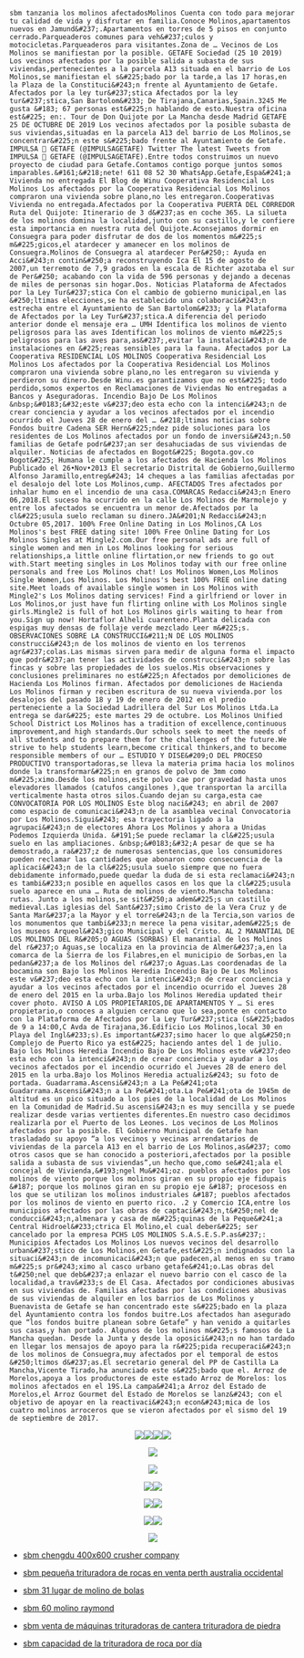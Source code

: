 
```
sbm tanzania los molinos afectadosMolinos Cuenta con todo para mejorar tu calidad de vida y disfrutar en familia.Conoce Molinos,apartamentos nuevos en Jamund&#237;.Apartamentos en torres de 5 pisos en conjunto cerrado.Parqueaderos comunes para veh&#237;culos y motocicletas.Parqueaderos para visitantes.Zona de … Vecinos de Los Molinos se manifiestan por la posible. GETAFE Sociedad (25 10 2019) Los vecinos afectados por la posible salida a subasta de sus viviendas,pertenecientes a la parcela A13 situada en el barrio de Los Molinos,se manifiestan el s&#225;bado por la tarde,a las 17 horas,en la Plaza de la Constituci&#243;n frente al Ayuntamiento de Getafe. Afectados por la ley tur&#237;stica Afectados por la ley tur&#237;stica,San Bartolom&#233; De Tirajana,Canarias,Spain.3245 Me gusta &#183; 67 personas est&#225;n hablando de esto.Nuestra oficina est&#225; en:. Tour de Don Quijote por La Mancha desde Madrid GETAFE 25 DE OCTUBRE DE 2019 Los vecinos afectados por la posible subasta de sus viviendas,situadas en la parcela A13 del barrio de Los Molinos,se concentrar&#225;n este s&#225;bado frente al Ayuntamiento de Getafe. IMPULSA 💚 GETAFE (@IMPULSAGETAFE) Twitter The latest Tweets from IMPULSA 💚 GETAFE (@IMPULSAGETAFE).Entre todos construimos un nuevo proyecto de ciudad para Getafe.Contamos contigo porque juntos somos imparables.&#161;&#218;nete! 611 08 52 30 ️WhatsApp.Getafe,Espa&#241;a Vivienda no entregada El Blog de Winu Cooperativa Residencial Los Molinos Los afectados por la Cooperativa Residencial Los Molinos compraron una vivienda sobre plano,no les entregaron.Cooperativas Vivienda no entregada.Afectados por la Cooperativa PUERTA DEL CORREDOR Ruta del Quijote: Itinerario de 3 d&#237;as en coche 365. La silueta de los molinos domina la localidad,junto con su castillo,y le confiere esta importancia en nuestra ruta del Quijote.Aconsejamos dormir en Consuegra para poder disfrutar de dos de los momentos m&#225;s m&#225;gicos,el atardecer y amanecer en los molinos de Consuegra.Molinos de Consuegra al atardecer Per&#250;: Ayuda en Acci&#243;n contin&#250;a reconstruyendo Ica El 15 de agosto de 2007,un terremoto de 7,9 grados en la escala de Richter azotaba el sur de Per&#250; acabando con la vida de 596 personas y dejando a decenas de miles de personas sin hogar.Dos. Noticias Plataforma de Afectados por la Ley Tur&#237;stica Con el cambio de gobierno municipal,en las &#250;ltimas elecciones,se ha establecido una colaboraci&#243;n estrecha entre el Ayuntamiento de San Bartolom&#233; y la Plataforma de Afectados por la Ley Tur&#237;stica.A diferencia del periodo anterior donde el mensaje era … UMH Identifica los molinos de viento peligrosos para las aves Identifican los molinos de viento m&#225;s peligrosos para las aves para,as&#237;,evitar la instalaci&#243;n de instalaciones en &#225;reas sensibles para la fauna. Afectados por La Cooperativa RESIDENCIAL LOS MOLINOS Cooperativa Residencial Los Molinos Los afectados por la Cooperativa Residencial Los Molinos compraron una vivienda sobre plano,no les entregaron su vivienda y perdieron su dinero.Desde Winu.es garantizamos que no est&#225; todo perdido,somos expertos en Reclamaciones de Viviendas No entregadas a Bancos y Aseguradoras. Incendio Bajo De Los Molinos &nbsp;&#0183;&#32;este v&#237;deo esta echo con la intenci&#243;n de crear conciencia y ayudar a los vecinos afectados por el incendio ocurrido el Jueves 28 de enero del … &#218;ltimas noticias sobre Fondos buitre Cadena SER Hern&#225;ndez pide soluciones para los residentes de Los Molinos afectados por un fondo de inversi&#243;n.50 familias de Getafe podr&#237;an ser desahuciadas de sus viviendas de alquiler. Noticias de afectados en Bogot&#225; Bogota.gov.co Bogot&#225; Humana le cumple a los afectados de Hacienda los Molinos Publicado el 26•Nov•2013 El secretario Distrital de Gobierno,Guillermo Alfonso Jaramillo,entreg&#243; 14 cheques a las familias afectadas por el desalojo del lote Los Molinos,cump. AFECTADOS Tres afectados por inhalar humo en el incendio de una casa.COMARCAS Redacci&#243;n Enero 06,2018.El suceso ha ocurrido en la calle Los Molinos de Marmolejo y entre los afectados se encuentra un menor de.Afectados por la cl&#225;usula suelo reclaman su dinero.JA&#201;N Redacci&#243;n Octubre 05,2017. 100% Free Online Dating in Los Molinos,CA Los Molinos's best FREE dating site! 100% Free Online Dating for Los Molinos Singles at Mingle2.com.Our free personal ads are full of single women and men in Los Molinos looking for serious relationships,a little online flirtation,or new friends to go out with.Start meeting singles in Los Molinos today with our free online personals and free Los Molinos chat! Los Molinos Women,Los Molinos Single Women,Los Molinos. Los Molinos's best 100% FREE online dating site.Meet loads of available single women in Los Molinos with Mingle2's Los Molinos dating services! Find a girlfriend or lover in Los Molinos,or just have fun flirting online with Los Molinos single girls.Mingle2 is full of hot Los Molinos girls waiting to hear from you.Sign up now! Hortaflor Alheli cuarenteno.Planta delicada con espigas muy densas de follaje verde mezclado Leer m&#225;s. OBSERVACIONES SOBRE LA CONSTRUCCI&#211;N DE LOS MOLINOS construcci&#243;n de los molinos de viento en los terrenos agr&#237;colas.Las mismas sirven para medir de alguna forma el impacto que podr&#237;an tener las actividades de construcci&#243;n sobre las fincas y sobre las propiedades de los suelos.Mis observaciones y conclusiones preliminares no est&#225;n Afectados por demoliciones de Hacienda Los Molinos firman. Afectados por demoliciones de Hacienda Los Molinos firman y reciben escritura de su nueva vivienda.por los desalojos del pasado 18 y 19 de enero de 2012 en el predio perteneciente a la Sociedad Ladrillera del Sur Los Molinos Ltda.La entrega se dar&#225; este martes 29 de octubre. Los Molinos Unified School District Los Molinos has a tradition of excellence,continuous improvement,and high standards.Our schools seek to meet the needs of all students and to prepare them for the challenges of the future.We strive to help students learn,become critical thinkers,and to become responsible members of our … ESTUDIO Y DISE&#209;O DEL PROCESO PRODUCTIVO transportadoras,se lleva la materia prima hacia los molinos donde la transformar&#225;n en granos de polvo de 3mm como m&#225;ximo.Desde los molinos,este polvo cae por gravedad hasta unos elevadores llamados (catufos cangilones ),que transportan la arcilla verticalmente hasta otros silos.Cuando dejan su carga,esta cae CONVOCATORIA POR LOS MOLINOS Este blog naci&#243; en abril de 2007 como espacio de comunicaci&#243;n de la asamblea vecinal Convocatoria por Los Molinos.Sigui&#243; esa trayectoria ligado a la agrupaci&#243;n de electores Ahora Los Molinos y ahora a Unidas Podemos Izquierda Unida. &#191;Se puede reclamar la cl&#225;usula suelo en las ampliaciones. &nbsp;&#0183;&#32;A pesar de que se ha demostrado,a ra&#237;z de numerosas sentencias,que los consumidores pueden reclamar las cantidades que abonaron como consecuencia de la aplicaci&#243;n de la cl&#225;usula suelo siempre que no fuera debidamente informado,puede quedar la duda de si esta reclamaci&#243;n es tambi&#233;n posible en aquellos casos en los que la cl&#225;usula suelo aparece en una … Ruta de molinos de viento.Mancha toledana: rutas. Junto a los molinos,se sit&#250;a adem&#225;s un castillo medieval.Las iglesias del Sant&#237;simo Cristo de la Vera Cruz y de Santa Mar&#237;a la Mayor y el torre&#243;n de la Tercia,son varios de los monumentos que tambi&#233;n merece la pena visitar,adem&#225;s de los museos Arqueol&#243;gico Municipal y del Cristo. AL 2 MANANTIAL DE LOS MOLINOS DEL R&#205;O AGUAS (SORBAS) El manantial de los Molinos del r&#237;o Aguas,se localiza en la provincia de Almer&#237;a,en la comarca de la Sierra de los Filabres,en el municipio de Sorbas,en la pedan&#237;a de los Molinos del r&#237;o Aguas.Las coordenadas de la bocamina son Bajo los Molinos Heredia Incendio Bajo De Los Molinos este v&#237;deo esta echo con la intenci&#243;n de crear conciencia y ayudar a los vecinos afectados por el incendio ocurrido el Jueves 28 de enero del 2015 en la urba.Bajo los Molinos Heredia updated their cover photo. AVISO A LOS PROPIETARIOS,DE APARTAMENTOS Y … Si eres propietario,o conoces a alguien cercano que lo sea,ponte en contacto con la Plataforma de Afectados por la Ley Tur&#237;stica (s&#225;bados de 9 a 14:00,C Avda de Tirajana,36.Edificio Los Molinos,local 30 en Playa del Ingl&#233;s).Es important&#237;simo hacer lo que alg&#250;n Complejo de Puerto Rico ya est&#225; haciendo antes del 1 de julio. Bajo los Molinos Heredia Incendio Bajo De Los Molinos este v&#237;deo esta echo con la intenci&#243;n de crear conciencia y ayudar a los vecinos afectados por el incendio ocurrido el Jueves 28 de enero del 2015 en la urba.Bajo los Molinos Heredia actualiz&#243; su foto de portada. Guadarrama.Ascensi&#243;n a La Pe&#241;ota Guadarrama.Ascensi&#243;n a La Pe&#241;ota.La Pe&#241;ota de 1945m de altitud es un pico situado a los pies de la localidad de Los Molinos en la Comunidad de Madrid.Su ascensi&#243;n es muy sencilla y se puede realizar desde varias vertientes diferentes.En nuestro caso decidimos realizarla por el Puerto de los Leones. Los vecinos de Los Molinos afectados por la posible. El Gobierno Municipal de Getafe han trasladado su apoyo “a los vecinos y vecinas arrendatarios de viviendas de la parcela A13 en el barrio de Los Molinos,as&#237; como otros casos que se han conocido a posteriori,afectados por la posible salida a subasta de sus viviendas”,un hecho que,como se&#241;ala el concejal de Vivienda,&#193;ngel Mu&#241;oz. pueblos afectados por los molinos de viento porque los molinos giran en su propio eje fidupais &#187; porque los molinos giran en su propio eje &#187; procesoss en los que se utilizan los molinos industriales &#187; pueblos afectados por los molinos de viento en puerto rico. .2 y Comercio ICA,entre los municipios afectados por las obras de captaci&#243;n,t&#250;nel de conducci&#243;n,almenara y casa de m&#225;quinas de la Peque&#241;a Central Hidroel&#233;ctrica El Molino,el cual deber&#225; ser cancelado por la empresa PCHS LOS MOLINOS S.A.S.E.S.P.as&#237;: Municipios Afectados Los Molinos Los nuevos vecinos del desarrollo urban&#237;stico de Los Molinos,en Getafe,est&#225;n indignados con la situaci&#243;n de incomunicaci&#243;n que padecen,al menos en su tramo m&#225;s pr&#243;ximo al casco urbano getafe&#241;o.Las obras del t&#250;nel que deb&#237;a enlazar el nuevo barrio con el casco de la localidad,a trav&#233;s de El Casa. Afectados por condiciones abusivas en sus viviendas de. Familias afectadas por las condiciones abusivas de sus viviendas de alquiler en los barrios de Los Molinos y Buenavista de Getafe se han concentrado este s&#225;bado en la plaza del Ayuntamiento contra los fondos buitre.Los afectados han asegurado que “los fondos buitre planean sobre Getafe” y han venido a quitarles sus casas,y han portado. Algunos de los molinos m&#225;s famosos de La Mancha quedan. Desde la Junta y desde la oposici&#243;n no han tardado en llegar los mensajos de apoyo para la r&#225;pida recuperaci&#243;n de los molinos de Consuegra,muy afectados por el temporal de estos &#250;ltimos d&#237;as.El secretario general del PP de Castilla La Mancha,Vicente Tirado,ha anunciado este s&#225;bado que el. Arroz de Morelos,apoya a los productores de este estado Arroz de Morelos: los molinos afectados en el 19S.La campa&#241;a Arroz del Estado de Morelos,el Arroz Gourmet del Estado de Morelos se lanz&#243; con el objetivo de apoyar en la reactivaci&#243;n econ&#243;mica de los cuatro molinos arroceros que se vieron afectados por el sismo del 19 de septiembre de 2017. 
```

<div align="center">

<a href="https://es-mill.shibang-china.com/github&k=sbm+tanzania+los+molinos+afectados"><img src="https://static.shibang-china.com/es/mill/index.jpg"></a><a href="https://es-mill.shibang-china.com/materials.htmlgithub&k=sbm+tanzania+los+molinos+afectados"><img src="https://static.shibang-china.com/es/mill/materials.jpg"></a><a href="https://es-mill.shibang-china.com/about.htmlgithub&k=sbm+tanzania+los+molinos+afectados"><img src="https://static.shibang-china.com/es/mill/about.jpg"></a><a href="https://es-mill.shibang-china.com/contact.htmlgithub&k=sbm+tanzania+los+molinos+afectados"><img src="https://static.shibang-china.com/es/mill/contact.jpg"></a>

<a href="https://es-mill.shibang-china.com/github&k=sbm+tanzania+los+molinos+afectados"><img src="https://static.shibang-china.com/es/mill/banner.jpg"></a>

<a href="https://swt.shibang-china.com/github&k=sbm+tanzania+los+molinos+afectados"><img src="https://static.shibang-china.com/es/mill/chat.jpg"></a>

<a href="https://es-mill.shibang-china.com/products/vertical-roller-mill.htmlgithub&k=sbm+tanzania+los+molinos+afectados"><img src="https://static.shibang-china.com/es/mill/vertical.jpg"></a><a href="https://es-mill.shibang-china.com/products/raymond-mill.htmlgithub&k=sbm+tanzania+los+molinos+afectados"><img src="https://static.shibang-china.com/es/mill/raymond.jpg"></a>

<a href="https://es-mill.shibang-china.com/products/ultrafine-grinding-mill.htmlgithub&k=sbm+tanzania+los+molinos+afectados"><img src="https://static.shibang-china.com/es/mill/ultrafine.jpg"></a><a href="https://es-mill.shibang-china.com/products/trapezium-grinding-mill.htmlgithub&k=sbm+tanzania+los+molinos+afectados"><img src="https://static.shibang-china.com/es/mill/trapezium.jpg"></a>

<a href="https://es-mill.shibang-china.com/products/ball-mill.htmlgithub&k=sbm+tanzania+los+molinos+afectados"><img src="https://static.shibang-china.com/es/mill/ball.jpg"></a><a href="https://es-mill.shibang-china.com/products/hammer-mill.htmlgithub&k=sbm+tanzania+los+molinos+afectados"><img src="https://static.shibang-china.com/es/mill/hammer.jpg"></a>

<a href="https://swt.shibang-china.com/github&k=sbm+tanzania+los+molinos+afectados"><img src="https://static.shibang-china.com/es/mill/case.jpg"></a>

</div>


* [sbm chengdu 400x600 crusher company](sbm%20chengdu%20400x600%20crusher%20company.md)

* [sbm pequeña trituradora de rocas en venta perth australia occidental](sbm%20peque%C3%B1a%20trituradora%20de%20rocas%20en%20venta%20perth%20australia%20occidental.md)

* [sbm 31 lugar de molino de bolas](sbm%2031%20lugar%20de%20molino%20de%20bolas.md)

* [sbm 60 molino raymond](sbm%2060%20molino%20raymond.md)

* [sbm venta de máquinas trituradoras de cantera trituradora de piedra](sbm%20venta%20de%20m%C3%A1quinas%20trituradoras%20de%20cantera%20trituradora%20de%20piedra.md)

* [sbm capacidad de la trituradora de roca por día](sbm%20capacidad%20de%20la%20trituradora%20de%20roca%20por%20d%C3%ADa.md)